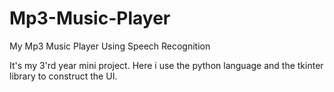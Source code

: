 # Mp3-Music-Player
My Mp3 Music Player Using Speech Recognition

It's my 3'rd year mini project. Here i use the python language and the tkinter library to construct the UI.
